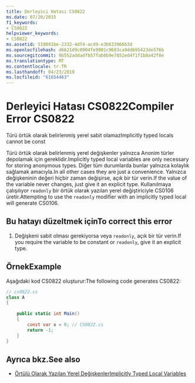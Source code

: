 ```yaml
---
title: Derleyici Hatası CS0822
ms.date: 07/20/2015
f1_keywords:
- CS0822
helpviewer_keywords:
- CS0822
ms.assetid: 519091be-2332-4df4-acd9-e3b633966b3d
ms.openlocfilehash: d6621d9c0904fe9901c9603ca9ddb95423de576b
ms.sourcegitcommit: 9b552addadfb57fab0b9e7852ed4f1f1b8a42f8e
ms.translationtype: MT
ms.contentlocale: tr-TR
ms.lasthandoff: 04/23/2019
ms.locfileid: "61654463"
---
```

# <a name="compiler-error-cs0822"></a><span data-ttu-id="4c4d8-102">Derleyici Hatası CS0822</span><span class="sxs-lookup"><span data-stu-id="4c4d8-102">Compiler Error CS0822</span></span>
<span data-ttu-id="4c4d8-103">Türü örtük olarak belirlenmiş yerel sabit olamaz</span><span class="sxs-lookup"><span data-stu-id="4c4d8-103">Implicitly typed locals cannot be const</span></span>  
  
 <span data-ttu-id="4c4d8-104">Türü örtük olarak belirlenmiş yerel değişkenler yalnızca Anonim türler depolamak için gereklidir.</span><span class="sxs-lookup"><span data-stu-id="4c4d8-104">Implicitly typed local variables are only necessary for storing anonymous types.</span></span> <span data-ttu-id="4c4d8-105">Diğer tüm durumlarda bunlar yalnızca kolaylık sağlamak amacıyla.</span><span class="sxs-lookup"><span data-stu-id="4c4d8-105">In all other cases they are just a convenience.</span></span> <span data-ttu-id="4c4d8-106">Yalnızca değişkeninin değeri hiçbir zaman değişirse, açık bir tür verin.</span><span class="sxs-lookup"><span data-stu-id="4c4d8-106">If the value of the variable never changes, just give it an explicit type.</span></span> <span data-ttu-id="4c4d8-107">Kullanılmaya çalışılıyor `readonly` bir örtük olarak yazılan yerel değiştiriciyle CS0106 üretir.</span><span class="sxs-lookup"><span data-stu-id="4c4d8-107">Attempting to use the `readonly` modifier with an implicitly typed local will generate CS0106.</span></span>  
  
## <a name="to-correct-this-error"></a><span data-ttu-id="4c4d8-108">Bu hatayı düzeltmek için</span><span class="sxs-lookup"><span data-stu-id="4c4d8-108">To correct this error</span></span>  
  
1. <span data-ttu-id="4c4d8-109">Değişkeni sabit olması gerekiyorsa veya `readonly`, açık bir tür verin.</span><span class="sxs-lookup"><span data-stu-id="4c4d8-109">If you require the variable to be constant or `readonly`, give it an explicit type.</span></span>  
  
## <a name="example"></a><span data-ttu-id="4c4d8-110">Örnek</span><span class="sxs-lookup"><span data-stu-id="4c4d8-110">Example</span></span>  
 <span data-ttu-id="4c4d8-111">Aşağıdaki kod CS0822 oluşturur:</span><span class="sxs-lookup"><span data-stu-id="4c4d8-111">The following code generates CS0822:</span></span>  
  
```csharp  
// cs0822.cs  
class A  
{  
  
    public static int Main()  
    {  
        const var x = 0; // CS0822.cs  
        return -1;  
    }  
}  
```  
  
## <a name="see-also"></a><span data-ttu-id="4c4d8-112">Ayrıca bkz.</span><span class="sxs-lookup"><span data-stu-id="4c4d8-112">See also</span></span>

- [<span data-ttu-id="4c4d8-113">Örtülü Olarak Yazılan Yerel Değişkenler</span><span class="sxs-lookup"><span data-stu-id="4c4d8-113">Implicitly Typed Local Variables</span></span>](../../csharp/programming-guide/classes-and-structs/implicitly-typed-local-variables.md)
